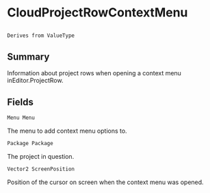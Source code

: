 # CloudProjectRowContextMenu

## 
```c#
Derives from ValueType
```

## Summary

Information about project rows when opening a context menu inEditor.ProjectRow.
## Fields

```c#
Menu Menu
```
The menu to add context menu options to.
```c#
Package Package
```
The project in question.
```c#
Vector2 ScreenPosition
```
Position of the cursor on screen when the context menu was opened.
